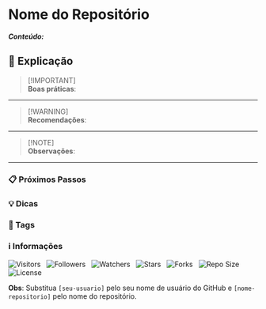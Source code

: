 <!-- Título -->
# Nome do Repositório

***Conteúdo:***

## :memo: Explicação

> [!IMPORTANT]\
> **Boas práticas**:
>

---

> [!WARNING]\
> **Recomendações**:
>

---

> [!NOTE]\
> **Observações**:
>

---

### :clipboard: Próximos Passos

### :bulb: Dicas

### :bookmark: Tags

<!-- Informações -->
### &#8505; Informações

![Visitors](https://api.visitorbadge.io/api/visitors?path=[seu-usuario]%2F[nome-repositorio]&label=Visitantes&labelColor=%23700070&labelStyle=none&countColor=%23000fff&style=plastic&color=%23ffffff "Total de Visitantes")
&nbsp;
![Followers](https://img.shields.io/github/followers/[seu-usuario]?style=p&label=Seguidores&labelColor=800080&color=000fff "Total de Seguidores")
&nbsp;
![Watchers](https://img.shields.io/github/watchers/[seu-usuario]/[nome-repositorio]?style=p&label=Observadores&labelColor=800080&color=000fff "Total de Observadores")
&nbsp;
![Stars](https://img.shields.io/github/stars/[seu-usuario]/[nome-repositorio]?style=p&label=Estrelas&labelColor=800080&color=000fff "Total de Estrelas")
&nbsp;
![Forks](https://img.shields.io/github/forks/[seu-usuario]/[nome-repositorio]?style=p&label=Bifurcações&labelColor=800080&color=000fff "Total de Bifurcações")
&nbsp;
![Repo Size](https://img.shields.io/github/repo-size/[seu-usuario]/[nome-repositorio]?style=p&label=Tamanho&labelColor=800080&color=000fff "Tamanho do Repositório")
&nbsp;
![License](https://img.shields.io/github/license/[seu-usuario]/[nome-repositorio]?style=p&label=Licença&labelColor=800080&color=000fff "Licença do Repositório")

**Obs**: Substitua `[seu-usuario]` pelo seu nome de usuário do GitHub e `[nome-repositorio]` pelo nome do repositório.
